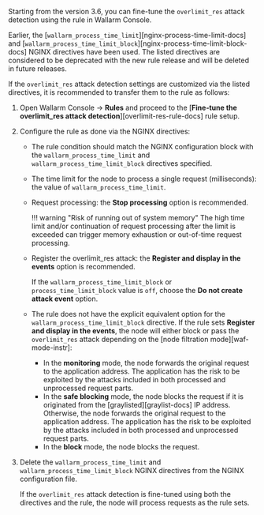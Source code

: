 Starting from the version 3.6, you can fine-tune the `overlimit_res` attack detection using the rule in Wallarm Console.

Earlier, the [`wallarm_process_time_limit`][nginx-process-time-limit-docs] and [`wallarm_process_time_limit_block`][nginx-process-time-limit-block-docs] NGINX directives have been used. The listed directives are considered to be deprecated with the new rule release and will be deleted in future releases.

If the `overlimit_res` attack detection settings are customized via the listed directives, it is recommended to transfer them to the rule as follows:

1. Open Wallarm Console → **Rules** and proceed to the [**Fine-tune the overlimit_res attack detection**][overlimit-res-rule-docs] rule setup.
1. Configure the rule as done via the NGINX directives:

    * The rule condition should match the NGINX configuration block with the `wallarm_process_time_limit` and `wallarm_process_time_limit_block` directives specified.
    * The time limit for the node to process a single request (milliseconds): the value of `wallarm_process_time_limit`.
    * Request processing: the **Stop processing** option is recommended.
    
        !!! warning "Risk of running out of system memory"
            The high time limit and/or continuation of request processing after the limit is exceeded can trigger memory exhaustion or out-of-time request processing.
    
    * Register the overlimit_res attack: the **Register and display in the events** option is recommended.

        If the `wallarm_process_time_limit_block` or `process_time_limit_block` value is `off`, choose the **Do not create attack event** option.
    
    * The rule does not have the explicit equivalent option for the `wallarm_process_time_limit_block` directive. If the rule sets **Register and display in the events**, the node will either block or pass the `overlimit_res` attack depending on the [node filtration mode][waf-mode-instr]:

        * In the **monitoring** mode, the node forwards the original request to the application address. The application has the risk to be exploited by the attacks included in both processed and unprocessed request parts.
        * In the **safe blocking** mode, the node blocks the request if it is originated from the [graylisted][graylist-docs] IP address. Otherwise, the node forwards the original request to the application address. The application has the risk to be exploited by the attacks included in both processed and unprocessed request parts.
        * In the **block** mode, the node blocks the request.
1. Delete the `wallarm_process_time_limit` and `wallarm_process_time_limit_block` NGINX directives from the NGINX configuration file.

    If the `overlimit_res` attack detection is fine-tuned using both the directives and the rule, the node will process requests as the rule sets.
